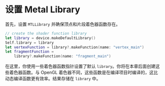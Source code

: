 # 设置 Metal Library

首先，设置 `MTLLibrary` 并确保顶点和片段着色器函数存在。

```swift
// create the shader function library
let library = device.makeDefaultLibrary()
Self.library = library
let vertexFunction = library?.makeFunction(name: "vertex_main")
let fragmentFunction =
    library?.makeFunction(name: "fragment_main")
```

在这里，你使用一些着色器函数指针设置了默认 `library`。你将在本章后面创建这些着色器函数。与 OpenGL 着色器不同，这些函数是在编译项目时编译的，这比动态编译函数更有效率。结果存储在 `library` 中。
